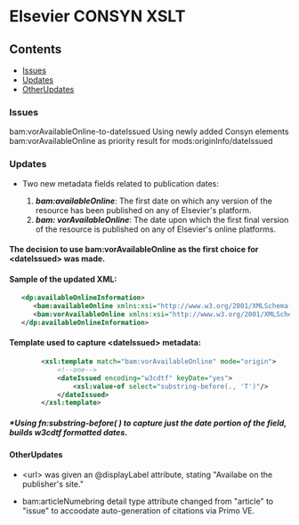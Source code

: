 # Elsevier CONSYN XSLT
## Contents

 - [Issues](#issues)
 - [Updates](#updates)
 - [OtherUpdates](#otherupdates)
 

### Issues

bam:vorAvailableOnline-to-dateIssued
 Using newly added Consyn elements bam:vorAvailableOnline as priority result for mods:originInfo/dateIssued


### Updates
 -  Two new metadata fields related to publication dates:

	1.  **_bam:availableOnline_**: The first date on which any version of the resource has been published on any of Elsevier's platform.
	2.  **_bam: vorAvailableOnline_**: The date upon which the first final version of the resource is published on any of Elsevier's online platforms.


#### The decision to use bam:vorAvailableOnline as the first choice for \<dateIssued\> was made.
#### Sample of the updated XML: 
```xml
   <dp:availableOnlineInformation>
      <bam:availableOnline xmlns:xsi="http://www.w3.org/2001/XMLSchema-instance">2022-03-30T00:00:00.000Z</bam:availableOnline>
      <bam:vorAvailableOnline xmlns:xsi="http://www.w3.org/2001/XMLSchema-instance">2022-03-30T00:00:00.000Z</bam:vorAvailableOnline>
   </dp:availableOnlineInformation> 
```
#### Template used to capture \<dateIssued\> metadata: 
```xml
        <xsl:template match="bam:vorAvailableOnline" mode="origin">
            <!--one-->
            <dateIssued encoding="w3cdtf" keyDate="yes">
                <xsl:value-of select="substring-before(., 'T')"/>
            </dateIssued>
        </xsl:template>
```
##### *Using _fn:substring-before(  )_ to capture just the date portion of the field, builds _w3cdtf_ formatted dates. 

####  OtherUpdates
- \<url\> was given an @displayLabel attribute, stating "Availabe on the publisher's site."

- bam:articleNumebring detail type attribute changed from "article" to "issue" to accoodate auto-generation of citations via Primo VE.
 